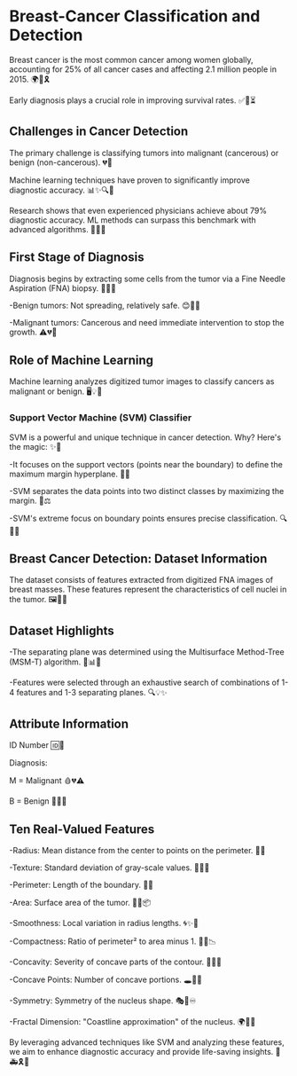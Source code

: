 # Breast-Cancer Classification and Detection

Breast cancer is the most common cancer among women globally, accounting for 25% of all cancer cases and affecting 2.1 million people in 2015. 🌍💪🎗️

Early diagnosis plays a crucial role in improving survival rates. ✅🎯⏳

## Challenges in Cancer Detection

The primary challenge is classifying tumors into malignant (cancerous) or benign (non-cancerous). 💔🌸

Machine learning techniques have proven to significantly improve diagnostic accuracy. 📊✨🔍🤖

Research shows that even experienced physicians achieve about 79% diagnostic accuracy. ML methods can surpass this benchmark with advanced algorithms. 🚀🤖💡

## First Stage of Diagnosis

Diagnosis begins by extracting some cells from the tumor via a Fine Needle Aspiration (FNA) biopsy. 💉🔬🔎

-Benign tumors: Not spreading, relatively safe. 😊💚🌼

-Malignant tumors: Cancerous and need immediate intervention to stop the growth. ⚠️💔🚨

## Role of Machine Learning

Machine learning analyzes digitized tumor images to classify cancers as malignant or benign. 🖥️💡📸

### Support Vector Machine (SVM) Classifier

SVM is a powerful and unique technique in cancer detection. Why? Here's the magic: ✨🔮

-It focuses on the support vectors (points near the boundary) to define the maximum margin hyperplane. 📏💡

-SVM separates the data points into two distinct classes by maximizing the margin. 🎯⚖️

-SVM's extreme focus on boundary points ensures precise classification. 🔍💪🔗

## Breast Cancer Detection: Dataset Information

The dataset consists of features extracted from digitized FNA images of breast masses. These features represent the characteristics of cell nuclei in the tumor. 🖼️🔬🧠

## Dataset Highlights

-The separating plane was determined using the Multisurface Method-Tree (MSM-T) algorithm. 🌟📊🔗

-Features were selected through an exhaustive search of combinations of 1-4 features and 1-3 separating planes. 🔍💡✨

## Attribute Information

ID Number 🆔🔢

Diagnosis:

M = Malignant 🩸💔⚠️

B = Benign 🌼💚🌟

## Ten Real-Valued Features

-Radius: Mean distance from the center to points on the perimeter. 📐🧭

-Texture: Standard deviation of gray-scale values. 🎨🖤🤍

-Perimeter: Length of the boundary. 🧭📏

-Area: Surface area of the tumor. 📏📐📦

-Smoothness: Local variation in radius lengths. 🌀✨🔘

-Compactness: Ratio of perimeter² to area minus 1. 💠🔵📉

-Concavity: Severity of concave parts of the contour. 🌊🔻💢

-Concave Points: Number of concave portions. 🕳️👀🔘

-Symmetry: Symmetry of the nucleus shape. 🎭💎♾️

-Fractal Dimension: "Coastline approximation" of the nucleus. 🌍🌊📏

By leveraging advanced techniques like SVM and analyzing these features, we aim to enhance diagnostic accuracy and provide life-saving insights. 💖🚑🎗️🌟
